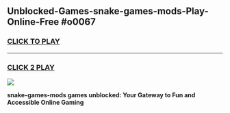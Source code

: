 
## Unblocked-Games-snake-games-mods-Play-Online-Free #o0067
<h3>
<a href="https://us.freeplayer.one?title=snake-games-mods&ref=10M">CLICK TO PLAY</a></h3>
<hr>

<h3>
<a href="https://us.freeplayer.one?title=snake-games-mods&ref=10M">CLICK 2 PLAY</a>
  
</h3>

<a href="https://us.freeplayer.one?title=snake-games-mods&ref=10M"><img src="https://clearcache.store/games.png"></a>


**snake-games-mods games unblocked: Your Gateway to Fun and Accessible Online Gaming**
